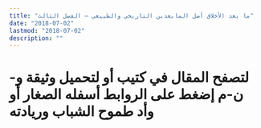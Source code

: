 ```yaml
---
title: "ما بعد الأخلاق أصل المابعدين التاريخي والطبيعي – الفصل الثالث"
date: "2018-07-02"
lastmod: "2018-07-02"
description: ""
---
```

# **لتصفح المقال في كتيب أو لتحميل وثيقة و-ن-م إضغط على الروابط أسفله** **الصغار أو وأد طموح الشباب وريادته**

###